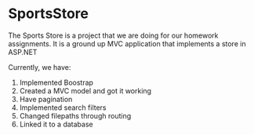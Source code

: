 # SportsStore
The Sports Store is a project that we are doing for our homework assignments. It is a ground up MVC application that implements a store in ASP.NET

Currently, we have:
1. Implemented Boostrap
1. Created a MVC model and got it working
1. Have pagination
1. Implemented search filters
1. Changed filepaths through routing
1. Linked it to a database

